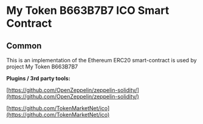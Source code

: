 # My Token B663B7B7 ICO Smart Contract

## Common

This is an implementation of the Ethereum ERC20 smart-contract is used by project My Token B663B7B7

<b>Plugins / 3rd party tools:</b>

[https://github.com/OpenZeppelin/zeppelin-solidity/](https://github.com/OpenZeppelin/zeppelin-solidity/)

[https://github.com/TokenMarketNet/ico](https://github.com/TokenMarketNet/ico)